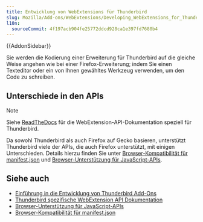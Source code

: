 ```yaml
---
title: Entwicklung von WebExtensions für Thunderbird
slug: Mozilla/Add-ons/WebExtensions/Developing_WebExtensions_for_Thunderbird
l10n:
  sourceCommit: 4f197acb904fe25772ddcd928ca1e397fd7680b4
---
```


{{AddonSidebar}}

Sie werden die Kodierung einer Erweiterung für Thunderbird auf die gleiche Weise angehen wie bei einer Firefox-Erweiterung; indem Sie einen Texteditor oder ein von Ihnen gewähltes Werkzeug verwenden, um den Code zu schreiben.

## Unterschiede in den APIs

> [!NOTE]
> Siehe [ReadTheDocs](https://webextension-api.thunderbird.net/en/latest/) für die WebExtension-API-Dokumentation speziell für Thunderbird.

Da sowohl Thunderbird als auch Firefox auf Gecko basieren, unterstützt Thunderbird viele der APIs, die auch Firefox unterstützt, mit einigen Unterschieden. Details hierzu finden Sie unter [Browser-Kompatibilität für manifest.json](/de/docs/Mozilla/Add-ons/WebExtensions/manifest.json#browser_compatibility) und [Browser-Unterstützung für JavaScript-APIs](/de/docs/Mozilla/Add-ons/WebExtensions/Browser_support_for_JavaScript_APIs).

## Siehe auch

- [Einführung in die Entwicklung von Thunderbird Add-Ons](https://developer.thunderbird.net/add-ons/about-add-ons)
- [Thunderbird spezifische WebExtension API Dokumentation](https://webextension-api.thunderbird.net/en/latest/)
- [Browser-Unterstützung für JavaScript-APIs](/de/docs/Mozilla/Add-ons/WebExtensions/Browser_support_for_JavaScript_APIs)
- [Browser-Kompatibilität für manifest.json](/de/docs/Mozilla/Add-ons/WebExtensions/manifest.json#browser_compatibility)
